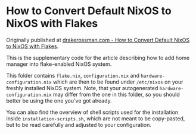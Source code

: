 # How to Convert Default NixOS to NixOS with Flakes

Originally published at [drakerossman.com - How to Convert Default NixOS to NixOS with Flakes](https://drakerossman.com/blog/how-to-add-home-manager-to-nixos).

This is the supplementary code for the article describing how to add home manager into flake-enabled NixOS system.

This folder contains `flake.nix`, `configuration.nix` and `hardware-configuration.nix` which are then to be found under `/etc/nixos` on your freshly installed NixOS system. Note, that your autogenerated `hardware-configuration.nix` may differ from the one in this folder, so you should better be using the one you've got already.

You can also find the overview of shell scripts used for the installation inside `installation-scripts.sh`, which are not meant to be copy-pasted, but to be read carefully and adjusted to your configuration.
